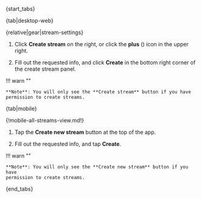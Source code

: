 {start_tabs}

{tab|desktop-web}

{relative|gear|stream-settings}

1. Click **Create stream** on the right, or click the **plus**
   (<i class="fa fa-plus"></i>) icon in the upper right.

1. Fill out the requested info, and click **Create** in the bottom right corner
   of the create stream panel.

!!! warn ""

    **Note**: You will only see the **Create stream** button if you have
    permission to create streams.

{tab|mobile}

{!mobile-all-streams-view.md!}

1. Tap the **Create new stream** button at the top of the app.

1. Fill out the requested info, and tap **Create**.

!!! warn ""

    **Note**: You will only see the **Create new stream** button if you have
    permission to create streams.

{end_tabs}
